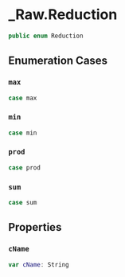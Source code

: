 # \_Raw.Reduction

``` swift
public enum Reduction
```

## Enumeration Cases

### `max`

``` swift
case max
```

### `min`

``` swift
case min
```

### `prod`

``` swift
case prod
```

### `sum`

``` swift
case sum
```

## Properties

### `cName`

``` swift
var cName: String
```
